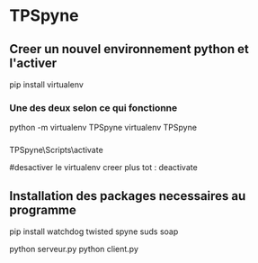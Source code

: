 # TPSpyne

## Creer un nouvel environnement python et l'activer

pip install virtualenv

### Une des deux selon ce qui fonctionne
python -m virtualenv TPSpyne
virtualenv TPSpyne
###

TPSpyne\Scripts\activate

#desactiver le virtualenv creer plus tot : 
deactivate

## Installation des packages necessaires au programme

pip install watchdog twisted spyne suds soap

python serveur.py
python client.py
